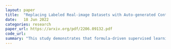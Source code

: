 ```yaml
---
layout: paper
title:  "Replacing Labeled Real-image Datasets with Auto-generated Contours"
date:   18 Jun 2022
categories: research
paper_url: https://arxiv.org/pdf/2206.09132.pdf
code_url: 
summary: "This study demonstrates that formula-driven supervised learning (FDSL) can achieve or surpass the performance of ImageNet-21k pre-training for Vision Transformers (ViTs) without using real images or relying on human or self-supervision. Notably, a ViT-Base model pre-trained with FDSL achieved 82.7% top-1 accuracy on ImageNet-1k, exceeding the 81.8% accuracy from ImageNet-21k pre-training, under identical conditions. Synthetic images generated by FDSL circumvent issues associated with real images, such as privacy/copyright concerns, labeling inaccuracies, and biases, offering a promising avenue for pre-training general models. Investigating the effectiveness of synthetic images, we explored two hypotheses: the importance of object contours in FDSL datasets and the impact of increasing parameter complexity for label creation on pre-training performance. Our findings suggest that simple object contours can match fractal-based dataset performance and that increasing pre-training task difficulty enhances fine-tuning accuracy."
---
```



